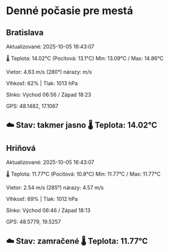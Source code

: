 ﻿# Denné počasie pre mestá

## Bratislava
Aktualizované: 2025-10-05 16:43:07

🌡️ Teplota: 14.02°C 
(Pocitová: 13.1°C)
Min: 13.09°C / Max: 14.86°C

Vietor: 4.63 m/s    (280°) 
nárazy:  m/s

Vlhkosť: 62% | Tlak: 1013 hPa

Slnko: Východ 06:56 / Západ 18:23

GPS: 48.1482, 17.1067

☁️ Stav: takmer jasno        🌡️ Teplota: 14.02°C
---

## Hriňová
Aktualizované: 2025-10-05 16:43:07

🌡️ Teplota: 11.77°C 
(Pocitová: 10.8°C)
Min: 11.77°C / Max: 11.77°C

Vietor: 2.54 m/s (285°)
nárazy: 4.57 m/s

Vlhkosť: 69% | Tlak: 1012 hPa

Slnko: Východ 06:46 / Západ 18:13

GPS: 48.5779, 19.5257

☁️ Stav: zamračené        🌡️ Teplota: 11.77°C
---
